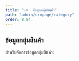 ```yaml
---
title: "->  ข้อมูลกลุ่มสินค้า"
path: "admin/crmpage/category"
order: 8.84
---
```


## ข้อมูลกลุ่มสินค้า

สำหรับจัดการข้อมูลกลุ่มสินค้า:
